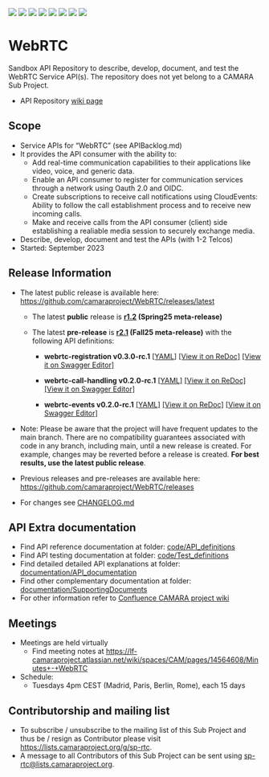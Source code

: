 <a href="https://github.com/camaraproject/WebRTC/commits/" title="Last Commit"><img src="https://img.shields.io/github/last-commit/camaraproject/WebRTC?style=plastic"></a>
<a href="https://github.com/camaraproject/WebRTC/issues" title="Open Issues"><img src="https://img.shields.io/github/issues/camaraproject/WebRTC?style=plastic"></a>
<a href="https://github.com/camaraproject/WebRTC/pulls" title="Open Pull Requests"><img src="https://img.shields.io/github/issues-pr/camaraproject/WebRTC?style=plastic"></a>
<a href="https://github.com/camaraproject/WebRTC/graphs/contributors" title="Contributors"><img src="https://img.shields.io/github/contributors/camaraproject/WebRTC?style=plastic"></a>
<a href="https://github.com/camaraproject/WebRTC" title="Repo Size"><img src="https://img.shields.io/github/repo-size/camaraproject/WebRTC?style=plastic"></a>
<a href="https://github.com/camaraproject/WebRTC/blob/main/LICENSE" title="License"><img src="https://img.shields.io/badge/License-Apache%202.0-green.svg?style=plastic"></a>
<a href="https://github.com/camaraproject/{{repo_name}}/releases/latest" title="Latest Release"><img src="https://img.shields.io/github/release/camaraproject/{{repo_name}}?style=plastic"></a>
<a href="https://github.com/camaraproject/Governance/blob/main/ProjectStructureAndRoles.md" title="Sandbox API Repository"><img src="https://img.shields.io/badge/Sandbox%20API%20Repository-yellow?style=plastic"></a>

# WebRTC

Sandbox API Repository to describe, develop, document, and test the WebRTC Service API(s). The repository does not yet belong to a CAMARA Sub Project.

* API Repository [wiki page](https://lf-camaraproject.atlassian.net/wiki/x/MS7e)

## Scope
* Service APIs for “WebRTC” (see APIBacklog.md)  
* It provides the API consumer with the ability to:  
  * Add real-time communication capabilities to their applications like video, voice, and generic data.
  * Enable an API consumer to register for communication services through a network using Oauth 2.0 and OIDC.
  * Create subscriptions to receive call notifications using CloudEvents: Ability to follow the call establishment process and to receive new incoming calls.
  * Make and receive calls from the API consumer (client) side establishing a realiable media session to securely exchange media.
* Describe, develop, document and test the APIs (with 1-2 Telcos)  
* Started: September 2023

## Release Information

* The latest public release is available here: https://github.com/camaraproject/WebRTC/releases/latest
  * The latest **public** release is **[r1.2](https://github.com/camaraproject/WebRTC/tree/r1.2) (Spring25 meta-release)**
  * The latest **pre-release** is **[r2.1](https://github.com/camaraproject/WebRTC/tree/r2.1) (Fall25 meta-release)** with the following API definitions:
    
    * **webrtc-registration v0.3.0-rc.1**
    [[YAML]](https://github.com/camaraproject/WebRTC/blob/r2.1/code/API_definitions/webrtc-registration.yaml)
    [[View it on ReDoc]](https://redocly.github.io/redoc/?url=https://raw.githubusercontent.com/camaraproject/WebRTC/r2.1/code/API_definitions/webrtc-registration.yaml&nocors)
    [[View it on Swagger Editor]](https://camaraproject.github.io/swagger-ui/?url=https://raw.githubusercontent.com/camaraproject/WebRTC/r2.1/code/API_definitions/webrtc-registration.yaml)

    * **webrtc-call-handling v0.2.0-rc.1**
    [[YAML]](https://github.com/camaraproject/WebRTC/blob/r2.1/code/API_definitions/webrtc-call-handling.yaml)
    [[View it on ReDoc]](https://redocly.github.io/redoc/?url=https://raw.githubusercontent.com/camaraproject/WebRTC/r2.1/code/API_definitions/webrtc-call-handling.yaml&nocors)
    [[View it on Swagger Editor]](https://camaraproject.github.io/swagger-ui/?url=https://raw.githubusercontent.com/camaraproject/WebRTC/r2.1/code/API_definitions/webrtc-call-handling.yaml)

    * **webrtc-events v0.2.0-rc.1**
  [[YAML]](https://github.com/camaraproject/WebRTC/blob/r2.1/code/API_definitions/webrtc-events.yaml)
  [[View it on ReDoc]](https://redocly.github.io/redoc/?url=https://raw.githubusercontent.com/camaraproject/WebRTC/r2.1/code/API_definitions/webrtc-events.yaml&nocors)
  [[View it on Swagger Editor]](https://camaraproject.github.io/swagger-ui/?url=https://raw.githubusercontent.com/camaraproject/WebRTC/r2.1/code/API_definitions/webrtc-events.yaml)

* Note: Please be aware that the project will have frequent updates to the main branch. There are no compatibility guarantees associated with code in any branch, including main, until a new release is created. For example, changes may be reverted before a release is created. **For best results, use the latest public release**.

* Previous releases and pre-releases are available here: https://github.com/camaraproject/WebRTC/releases
* For changes see [CHANGELOG.md](https://github.com/camaraproject/WebRTC/blob/main/CHANGELOG.md)

## API Extra documentation

* Find API reference documentation at folder: [code/API_definitions](code/API_definitions/)
* Find API testing documentation at folder: [code/Test_definitions](code/Test_definitions/)
* Find detailed detailed API explanations at folder: [documentation/API_documentation](documentation/API_documentation)
* Find other complementary documentation at folder: [documentation/SupportingDocuments](documentation/SupportingDocuments)
* For other information refer to [Confluence CAMARA project wiki](https://lf-camaraproject.atlassian.net/wiki/spaces/CAM/pages/14560817/WebRTC)

## Meetings
* Meetings are held virtually
  * Find meeting notes at https://lf-camaraproject.atlassian.net/wiki/spaces/CAM/pages/14564608/Minutes+-+WebRTC
* Schedule:
  * Tuesdays 4pm CEST (Madrid, Paris, Berlin, Rome), each 15 days
  
## Contributorship and mailing list

* To subscribe / unsubscribe to the mailing list of this Sub Project and thus be / resign as Contributor please visit <https://lists.camaraproject.org/g/sp-rtc>.
* A message to all Contributors of this Sub Project can be sent using <sp-rtc@lists.camaraproject.org>.
